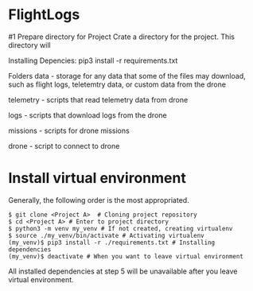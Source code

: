 # FlightLogs






#1 Prepare directory for Project
Crate a directory for the project. This directory will 

Installing Depencies:
pip3 install -r requirements.txt

Folders
data - storage for any data that some of the files may download, such as flight logs, teletemtry data, or custom data from the drone

telemetry - scripts that read telemetry data from drone

logs - scripts that download logs from the drone

missions - scripts for drone missions

drone - script to connect to drone


# Install virtual environment
Generally, the following order is the most appropriated.

    $ git clone <Project A>  # Cloning project repository
    $ cd <Project A> # Enter to project directory
    $ python3 -m venv my_venv # If not created, creating virtualenv
    $ source ./my_venv/bin/activate # Activating virtualenv
    (my_venv)$ pip3 install -r ./requirements.txt # Installing dependencies
    (my_venv)$ deactivate # When you want to leave virtual environment

All installed dependencies at step 5 will be unavailable after you leave virtual environment.